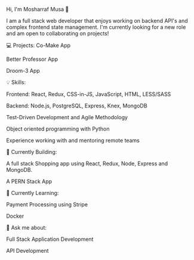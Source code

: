 Hi, I'm Mosharraf Musa 👋
 
I am a full stack web developer that enjoys working on backend API's and complex frontend state management. I'm currently looking for a new role and am open to collaborating on projects!

💻 Projects:
Co-Make App

Better Professor App

Droom-3 App

💡 Skills:

Frontend: React, Redux, CSS-in-JS, JavaScript, HTML, LESS/SASS

Backend: Node.js, PostgreSQL, Express, Knex, MongoDB

Test-Driven Development and Agile Methodology

Object oriented programming with Python

Experience working with and mentoring remote teams

👷 Currently Building:

A full stack Shopping app using React, Redux, Node, Express and MongoDB.

A PERN Stack App

🏫 Currently Learning:

Payment Processing using Stripe

Docker

💬 Ask me about:

Full Stack Application Development

API Development


<!--
**MosharrafMusa/MosharrafMusa** is a ✨ _special_ ✨ repository because its `README.md` (this file) appears on your GitHub profile.



Here are some ideas to get you started:

- 🔭 I’m currently working on ...
- 🌱 I’m currently learning ...
- 👯 I’m looking to collaborate on ...
- 🤔 I’m looking for help with ...
- 💬 Ask me about ...
- 📫 How to reach me: ...
- 😄 Pronouns: ...
- ⚡ Fun fact: ...
-->
